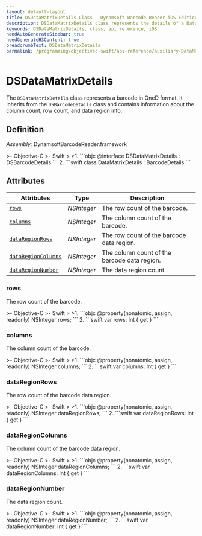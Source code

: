 ```yaml
---
layout: default-layout
title: DSDataMatrixDetails Class - Dynamsoft Barcode Reader iOS Edition
description: DSDataMatrixDetails class represents the details of a DataMatrix barcode. It is derived from the DSBarcodeDetails class and contains various attributes related to the DataMatrix barcode.
keywords: DSDataMatrixDetails, class, api reference, iOS
needAutoGenerateSidebar: true
needGenerateH3Content: true
breadcrumbText: DSDataMatrixDetails
permalink: /programming/objectivec-swift/api-reference/auxiliary-DataMatrixDetails.html
---
```


# DSDataMatrixDetails

The `DSDataMatrixDetails` class represents a barcode in OneD format. It inherits from the `DSBarcodeDetails` class and contains information about the column count, row count, and data region info.

## Definition

*Assembly:* DynamsoftBarcodeReader.framework

<div class="sample-code-prefix"></div>
>- Objective-C
>- Swift
>
>1. 
```objc
@interface DSDataMatrixDetails : DSBarcodeDetails
```
2. 
```swift
class DataMatrixDetails : BarcodeDetails
```

## Attributes

| Attributes | Type | Description |
| ---------- | ---- | ----------- |
| [`rows`](#rows) | *NSInteger* | The row count of the barcode. |
| [`columns`](#columns) | *NSInteger* | The column count of the barcode. |
| [`dataRegionRows`](#dataregionrows) | *NSInteger* | The row count of the barcode data region. |
| [`dataRegionColumns`](#dataregioncolumns) | *NSInteger* | The column count of the barcode data region. |
| [`dataRegionNumber`](#dataregionnumber) | *NSInteger* | The data region count. |

### rows

The row count of the barcode.

<div class="sample-code-prefix"></div>
>- Objective-C
>- Swift
>
>1. 
```objc
@property(nonatomic, assign, readonly) NSInteger rows;
```
2. 
```swift
var rows: Int { get }
```

### columns

The column count of the barcode.

<div class="sample-code-prefix"></div>
>- Objective-C
>- Swift
>
>1. 
```objc
@property(nonatomic, assign, readonly) NSInteger columns;
```
2. 
```swift
var columns: Int { get }
```

### dataRegionRows

The row count of the barcode data region.

<div class="sample-code-prefix"></div>
>- Objective-C
>- Swift
>
>1. 
```objc
@property(nonatomic, assign, readonly) NSInteger dataRegionRows;
```
2. 
```swift
var dataRegionRows: Int { get }
```

### dataRegionColumns

The column count of the barcode data region.

<div class="sample-code-prefix"></div>
>- Objective-C
>- Swift
>
>1. 
```objc
@property(nonatomic, assign, readonly) NSInteger dataRegionColumns;
```
2. 
```swift
var dataRegionColumns: Int { get }
```

### dataRegionNumber

The data region count.

<div class="sample-code-prefix"></div>
>- Objective-C
>- Swift
>
>1. 
```objc
@property(nonatomic, assign, readonly) NSInteger dataRegionNumber;
```
2. 
```swift
var dataRegionNumber: Int { get }
```
